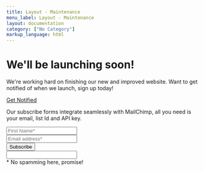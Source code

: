 ```yaml
---
title: Layout - Maintenance
menu_label: Layout - Maintenance
layout: documentation
category: ["No Category"]
markup_language: html
---
```


<!-- Maintenenace Section -->
<div class="section-block h-screen bg-black">
  <div class="row flex v-align-middle">
    <div class="col w-10/12 offset-1 center">
      <h1 class="display-lg color-white">We'll be launching soon!</h1>
      <div class="row">
        <div class="col w-8/12 offset-2">
          <p class="lead color-white mb-10">We're working hard on finishing our new and improved website. Want to get notified of when we launch, sign up today!</p>
          <!-- Countdown -->
          <div class="countdown display-md color-white mb-20" data-countdown="" data-countdown-date="December 27, 2019 22:24:20" data-unit-type="d:d;h:h;m:m;s:s"></div>
          <!-- Countdown End -->
          <a data-content="inline" data-aux-classes="tml-form-modal height-auto rounded" data-toolbar="" data-modal-mode="" data-modal-width="500" data-modal-animation="scaleIn" data-lightbox-animation="fadeIn" href="#subscribe-modal" class="lightbox-link button rounded size-md mb-20"> Get Notified </a>
        </div>
      </div>
    </div>
  </div>
</div>
<!-- Maintenenace Section End -->
<!-- Subscribe Modal -->
<div id="subscribe-modal" class="section-block pt-0 pb-30 background-none hide">
  <div class="section-block pt-40 pb-0">
    <div class="row">
      <div class="col w-full">
        <div class="modal-dialog-inner">
          <div class="form-container">
            <div class="row">
              <div class="col w-full">
                <p class="lead">Our subscribe forms integrate seamlessly with MailChimp, all you need is your email, list Id and API key.</p>
                <form class="signup-form" action="php/subscribe.php" method="post" novalidate="">
                  <div class="row">
                    <div class="col w-full">
                      <div class="field-wrapper">
                        <input type="text" name="fname" class="form-name form-element rounded size-md left" placeholder="First Name*" tabindex="2" required="">
                      </div>
                    </div>
                    <div class="col w-full">
                      <div class="field-wrapper">
                        <input type="email" name="email" class="form-email form-element rounded size-md left" placeholder="Email address*" tabindex="2" required="">
                      </div>
                    </div>
                    <div class="col w-5/12">
                      <input type="submit" value="Subscribe" class="form-submit button rounded size-md bg-theme bg-hover-theme color-white color-hover-white">
                    </div>
                  </div>
                  <input type="text" name="honeypot" class="form-honeypot form-element rounded md">
                  <div class="form-response show">* No spamming here, promise!</div>
                </form>
              </div>
            </div>
          </div>
        </div>
      </div>
    </div>
  </div>
</div>
<!-- Subscribe Modal -->

